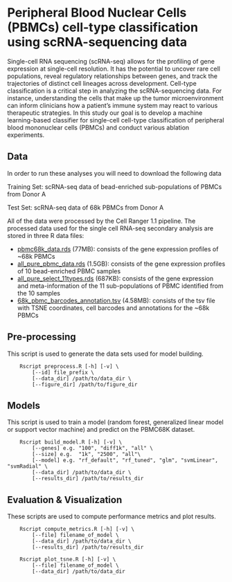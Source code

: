 # Peripheral Blood Nuclear Cells (PBMCs) cell-type classification using scRNA-sequencing data 

Single-cell RNA sequencing (scRNA-seq) allows for the profiling of gene expression at single-cell resolution. It has the potential to uncover rare cell populations, reveal regulatory relationships between genes, and track the trajectories of distinct cell lineages across development. Cell-type classification is a critical step in analyzing the scRNA-sequencing data. For instance, understanding the cells that make up the tumor microenvironment can inform clinicians how a patient’s immune system may react to various therapeutic strategies. In this study our goal is to develop a machine learning-based classifier for single-cell cell-type classification of peripheral blood mononuclear cells (PBMCs) and conduct various ablation experiments. 

## Data ##
In order to run these analyses you will need to download the following data

Training Set: scRNA-seq data of bead-enriched sub-populations of PBMCs from Donor A 

Test Set: scRNA-seq data of 68k PBMCs from Donor A

All of the data were processed by the Cell Ranger 1.1 pipeline. The processed data used for the single cell RNA-seq secondary analysis are stored in three R data files:

* [pbmc68k_data.rds](https://cf.10xgenomics.com/samples/cell/pbmc68k_rds/pbmc68k_data.rds) (77MB): consists of the gene expression profiles of ~68k PBMCs
* [all_pure_pbmc_data.rds](https://cf.10xgenomics.com/samples/cell/pbmc68k_rds/all_pure_pbmc_data.rds) (1.5GB): consists of the gene expression profiles of 10 bead-enriched PBMC samples
* [all_pure_select_11types.rds](https://cf.10xgenomics.com/samples/cell/pbmc68k_rds/all_pure_select_11types.rds) (687KB): consists of the gene expression and meta-information of the 11 sub-populations of PBMC identified from the 10 samples
* [68k_pbmc_barcodes_annotation.tsv](https://raw.githubusercontent.com/10XGenomics/single-cell-3prime-paper/master/pbmc68k_analysis/68k_pbmc_barcodes_annotation.tsv) (4.58MB): consists of the tsv file with TSNE coordinates, cell barcodes and annotations for the ~68k PBMCs

## Pre-processing ##

This script is used to generate the data sets used for model building.

~~~
    Rscript preprocess.R [-h] [-v] \
        [--id] file_prefix \
        [--data_dir] /path/to/data_dir \
        [--figure_dir] /path/to/figure_dir
~~~

## Models ##
 
This script is used to train a model (random forest, generalized linear model or support vector machine) and predict on the PBMC68K dataset.

~~~
    Rscript build_model.R [-h] [-v] \
        [--genes] e.g. "100", "diff1k", "all" \
        [--size] e.g.  "1k", "2500", "all"\
        [--model] e.g. "rf_default", "rf_tuned", "glm", "svmLinear", "svmRadial" \
        [--data_dir] /path/to/data_dir \
        [--results_dir] /path/to/results_dir
~~~

## Evaluation & Visualization ##

These scripts are used to compute performance metrics and plot results.

~~~
    Rscript compute_metrics.R [-h] [-v] \
        [--file] filename_of_model \
        [--data_dir] /path/to/data_dir \
        [--results_dir] /path/to/results_dir
        
    Rscript plot_tsne.R [-h] [-v] \
        [--file] filename_of_model \
        [--data_dir] /path/to/data_dir
~~~ 
